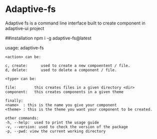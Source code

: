 # Adaptive-fs

Adaptive fs is a command line interface built to create component in adaptive-ui project

##installation
npm i -g adaptive-fs@latest

usage:
    adaptive-fs <action> <type> <name> <theme>

    <action> can be:

    c, create:      used to create a new compoentent / file.
    d, delete:      used to delete a component / file.

    <type> can be:

    file:        this creates files in a given directory <dir>
    component:   this creates components in a given theme

    finally:
    <name>  : this is the name you give your component
    <theme> : this is the theme you want your component to be created.

    other commands:
    -h, --help:  used to print the usage guide
    -v, --version: used to check the version of the package
    -p, --pwd: view the current working directory 
